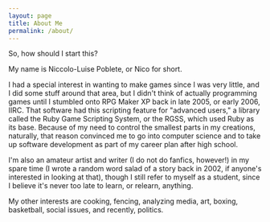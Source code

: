 ```yaml
---
layout: page
title: About Me
permalink: /about/
---
```


So, how should I start this?

My name is Niccolo-Luise Poblete, or Nico for short.

I had a special interest in wanting to make games since I was very little, and I did some stuff around that area, but I didn't think of actually programming games until I stumbled onto RPG Maker XP back in late 2005, or early 2006, IIRC. That software had this scripting feature for "advanced users," a library called the Ruby Game Scripting System, or the RGSS, which used Ruby as its base. Because of my need to control the smallest parts in my creations, naturally, that reason convinced me to go into computer science and to take up software development as part of my career plan after high school.

I'm also an amateur artist and writer (I do not do fanfics, however!) in my spare time (I wrote a random word salad of a story back in 2002, if anyone's interested in looking at that), though I still refer to myself as a student, since I believe it's never too late to learn, or relearn, anything.

My other interests are cooking, fencing, analyzing media, art, boxing, basketball, social issues, and recently, politics.
